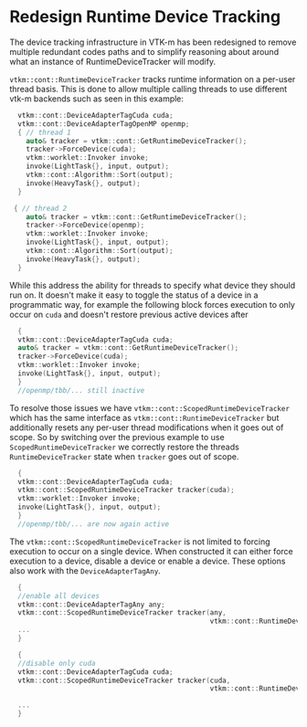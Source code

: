 # Redesign Runtime Device Tracking

The device tracking infrastructure in VTK-m has been redesigned to
remove multiple redundant codes paths and to simplify reasoning
about around what an instance of RuntimeDeviceTracker will modify.

`vtkm::cont::RuntimeDeviceTracker` tracks runtime information on
a per-user thread basis. This is done to allow multiple calling
threads to use different vtk-m backends such as seen in this
example:

```cpp
  vtkm::cont::DeviceAdapterTagCuda cuda;
  vtkm::cont::DeviceAdapterTagOpenMP openmp;
  { // thread 1
    auto& tracker = vtkm::cont::GetRuntimeDeviceTracker();
    tracker->ForceDevice(cuda);
    vtkm::worklet::Invoker invoke;
    invoke(LightTask{}, input, output);
    vtkm::cont::Algorithm::Sort(output);
    invoke(HeavyTask{}, output);
  }

 { // thread 2
    auto& tracker = vtkm::cont::GetRuntimeDeviceTracker();
    tracker->ForceDevice(openmp);
    vtkm::worklet::Invoker invoke;
    invoke(LightTask{}, input, output);
    vtkm::cont::Algorithm::Sort(output);
    invoke(HeavyTask{}, output);
  }
```

While this address the ability for threads to specify what
device they should run on. It doesn't make it easy to toggle
the status of a device in a programmatic way, for example
the following block forces execution to only occur on 
`cuda` and doesn't restore previous active devices after 

```cpp  
  {
  vtkm::cont::DeviceAdapterTagCuda cuda;
  auto& tracker = vtkm::cont::GetRuntimeDeviceTracker();
  tracker->ForceDevice(cuda);
  vtkm::worklet::Invoker invoke;
  invoke(LightTask{}, input, output);
  } 
  //openmp/tbb/... still inactive
```

To resolve those issues we have `vtkm::cont::ScopedRuntimeDeviceTracker` which
has the same interface as `vtkm::cont::RuntimeDeviceTracker` but additionally
resets any per-user thread modifications when it goes out of scope. So by
switching over the previous example to use `ScopedRuntimeDeviceTracker` we
correctly restore the threads `RuntimeDeviceTracker` state when `tracker`
goes out of scope.
```cpp  
  {
  vtkm::cont::DeviceAdapterTagCuda cuda;
  vtkm::cont::ScopedRuntimeDeviceTracker tracker(cuda);
  vtkm::worklet::Invoker invoke;
  invoke(LightTask{}, input, output);
  } 
  //openmp/tbb/... are now again active
```

The  `vtkm::cont::ScopedRuntimeDeviceTracker` is not limited to forcing
execution to occur on a single device. When constructed it can either force
execution to a device, disable a device or enable a device. These options
also work with the `DeviceAdapterTagAny`.


```cpp  
  {
  //enable all devices 
  vtkm::cont::DeviceAdapterTagAny any;
  vtkm::cont::ScopedRuntimeDeviceTracker tracker(any, 
                                                 vtkm::cont::RuntimeDeviceTrackerMode::Enable);
  ...
  }

  {
  //disable only cuda
  vtkm::cont::DeviceAdapterTagCuda cuda;
  vtkm::cont::ScopedRuntimeDeviceTracker tracker(cuda, 
                                                 vtkm::cont::RuntimeDeviceTrackerMode::Disable);

  ...
  }
```
